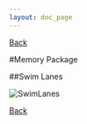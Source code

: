 ```yaml
---
layout: doc_page
---
```

[Back](Features.html)

#Memory Package


##Swim Lanes

<img class="ds-img" src="{{site.docs_img_dir}}SwimLanes.png" alt="SwimLanes" />


[Back](Features.html)
